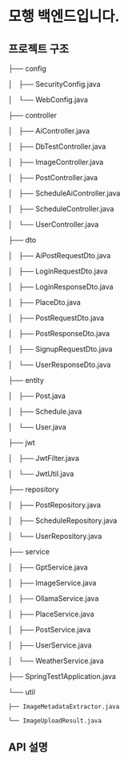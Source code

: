 # 모행 백엔드입니다.

## 프로젝트 구조
├── config

│   ├── SecurityConfig.java

│   └── WebConfig.java

├── controller

│   ├── AiController.java

│   ├── DbTestController.java

│   ├── ImageController.java

│   ├── PostController.java

│   ├── ScheduleAiController.java

│   ├── ScheduleController.java

│   └── UserController.java

├── dto

│   ├── AiPostRequestDto.java

│   ├── LoginRequestDto.java

│   ├── LoginResponseDto.java

│   ├── PlaceDto.java

│   ├── PostRequestDto.java

│   ├── PostResponseDto.java

│   ├── SignupRequestDto.java

│   └── UserResponseDto.java

├── entity

│   ├── Post.java

│   ├── Schedule.java

│   └── User.java

├── jwt

│   ├── JwtFilter.java

│   └── JwtUtil.java

├── repository

│   ├── PostRepository.java

│   ├── ScheduleRepository.java

│   └── UserRepository.java

├── service

│   ├── GptService.java

│   ├── ImageService.java

│   ├── OllamaService.java

│   ├── PlaceService.java

│   ├── PostService.java

│   ├── UserService.java

│   └── WeatherService.java

├── SpringTest1Application.java

└── util

    ├── ImageMetadataExtractor.java
    
    └── ImageUploadResult.java

## API 설명
